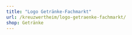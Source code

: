 ```yaml
---
title: "Logo Getränke-Fachmarkt"
url: /kreuzwertheim/logo-getraenke-fachmarkt/
shop: Getränke
---
```


